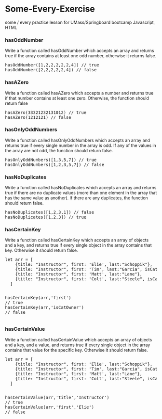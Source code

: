 # Some-Every-Exercise
some / every practice lesson for UMass/Springboard bootcamp
Javascript, HTML

<div class="section" id="hasoddnumber">
<h3>hasOddNumber</h3>
<p>Write a function called hasOddNumber which accepts an array and returns true if the array contains at least one odd number, otherwise it returns false.</p>
<div class="highlight-js notranslate"><div class="highlight"><pre><span></span><span class="nx">hasOddNumber</span><span class="p">([</span><span class="mi">1</span><span class="p">,</span><span class="mi">2</span><span class="p">,</span><span class="mi">2</span><span class="p">,</span><span class="mi">2</span><span class="p">,</span><span class="mi">2</span><span class="p">,</span><span class="mi">2</span><span class="p">,</span><span class="mi">4</span><span class="p">])</span> <span class="c1">// true</span>
<span class="nx">hasOddNumber</span><span class="p">([</span><span class="mi">2</span><span class="p">,</span><span class="mi">2</span><span class="p">,</span><span class="mi">2</span><span class="p">,</span><span class="mi">2</span><span class="p">,</span><span class="mi">2</span><span class="p">,</span><span class="mi">4</span><span class="p">])</span> <span class="c1">// false</span>
</pre></div>
</div>
</div>
<div class="section" id="hasazero">
<h3>hasAZero</h3>
<p>Write a function called hasAZero which accepts a number and returns true if that number contains at least one zero. Otherwise, the function should return false</p>
<div class="highlight-js notranslate"><div class="highlight"><pre><span></span><span class="nx">hasAZero</span><span class="p">(</span><span class="mi">33321232131012</span><span class="p">)</span> <span class="c1">// true</span>
<span class="nx">hasAZero</span><span class="p">(</span><span class="mi">1212121</span><span class="p">)</span> <span class="c1">// false</span>
</pre></div>
</div>
</div>
<div class="section" id="hasonlyoddnumbers">
<h3>hasOnlyOddNumbers</h3>
<p>Write a function called hasOnlyOddNumbers which accepts an array and returns true if every single number in the array is odd. If any of the values in the array are not odd, the function should return false.</p>
<div class="highlight-js notranslate"><div class="highlight"><pre><span></span><span class="nx">hasOnlyOddNumbers</span><span class="p">([</span><span class="mi">1</span><span class="p">,</span><span class="mi">3</span><span class="p">,</span><span class="mi">5</span><span class="p">,</span><span class="mi">7</span><span class="p">])</span> <span class="c1">// true</span>
<span class="nx">hasOnlyOddNumbers</span><span class="p">([</span><span class="mi">1</span><span class="p">,</span><span class="mi">2</span><span class="p">,</span><span class="mi">3</span><span class="p">,</span><span class="mi">5</span><span class="p">,</span><span class="mi">7</span><span class="p">])</span> <span class="c1">// false</span>
</pre></div>
</div>
</div>
<div class="section" id="hasnoduplicates">
<h3>hasNoDuplicates</h3>
<p>Write a function called hasNoDuplicates which accepts an array and returns true if there are no duplicate values (more than one element in the array that has the same value as another). If there are any duplicates, the function should return false.</p>
<div class="highlight-js notranslate"><div class="highlight"><pre><span></span><span class="nx">hasNoDuplicates</span><span class="p">([</span><span class="mi">1</span><span class="p">,</span><span class="mi">2</span><span class="p">,</span><span class="mi">3</span><span class="p">,</span><span class="mi">1</span><span class="p">])</span> <span class="c1">// false</span>
<span class="nx">hasNoDuplicates</span><span class="p">([</span><span class="mi">1</span><span class="p">,</span><span class="mi">2</span><span class="p">,</span><span class="mi">3</span><span class="p">])</span> <span class="c1">// true</span>
</pre></div>
</div>
</div>
<div class="section" id="hascertainkey">
<h3>hasCertainKey</h3>
<p>Write a function called hasCertainKey which accepts an array of objects and a key, and returns true if every single object in the array contains that key. Otherwise it should return false.</p>
<div class="highlight-js notranslate"><div class="highlight"><pre><span></span><span class="kd">let</span> <span class="nx">arr</span> <span class="o">=</span> <span class="p">[</span>
    <span class="p">{</span><span class="nx">title</span><span class="o">:</span> <span class="s2">&quot;Instructor&quot;</span><span class="p">,</span> <span class="nx">first</span><span class="o">:</span> <span class="s1">&#39;Elie&#39;</span><span class="p">,</span> <span class="nx">last</span><span class="o">:</span><span class="s2">&quot;Schoppik&quot;</span><span class="p">},</span>
    <span class="p">{</span><span class="nx">title</span><span class="o">:</span> <span class="s2">&quot;Instructor&quot;</span><span class="p">,</span> <span class="nx">first</span><span class="o">:</span> <span class="s1">&#39;Tim&#39;</span><span class="p">,</span> <span class="nx">last</span><span class="o">:</span><span class="s2">&quot;Garcia&quot;</span><span class="p">,</span> <span class="nx">isCatOwner</span><span class="o">:</span> <span class="kc">true</span><span class="p">},</span>
    <span class="p">{</span><span class="nx">title</span><span class="o">:</span> <span class="s2">&quot;Instructor&quot;</span><span class="p">,</span> <span class="nx">first</span><span class="o">:</span> <span class="s1">&#39;Matt&#39;</span><span class="p">,</span> <span class="nx">last</span><span class="o">:</span><span class="s2">&quot;Lane&quot;</span><span class="p">},</span>
    <span class="p">{</span><span class="nx">title</span><span class="o">:</span> <span class="s2">&quot;Instructor&quot;</span><span class="p">,</span> <span class="nx">first</span><span class="o">:</span> <span class="s1">&#39;Colt&#39;</span><span class="p">,</span> <span class="nx">last</span><span class="o">:</span><span class="s2">&quot;Steele&quot;</span><span class="p">,</span> <span class="nx">isCatOwner</span><span class="o">:</span> <span class="kc">true</span><span class="p">}</span>
  <span class="p">]</span>

  <span class="nx">hasCertainKey</span><span class="p">(</span><span class="nx">arr</span><span class="p">,</span><span class="s1">&#39;first&#39;</span><span class="p">)</span> <span class="c1">// true</span>
  <span class="nx">hasCertainKey</span><span class="p">(</span><span class="nx">arr</span><span class="p">,</span><span class="s1">&#39;isCatOwner&#39;</span><span class="p">)</span> <span class="c1">// false</span>
</pre></div>
</div>
</div>
<div class="section" id="hascertainvalue">
<h3>hasCertainValue</h3>
<p>Write a function called hasCertainValue which accepts an array of objects and a key, and a value, and returns true if every single object in the array contains that value for the specific key. Otherwise it should return false.</p>
<div class="highlight-js notranslate"><div class="highlight"><pre><span></span><span class="kd">let</span> <span class="nx">arr</span> <span class="o">=</span> <span class="p">[</span>
    <span class="p">{</span><span class="nx">title</span><span class="o">:</span> <span class="s2">&quot;Instructor&quot;</span><span class="p">,</span> <span class="nx">first</span><span class="o">:</span> <span class="s1">&#39;Elie&#39;</span><span class="p">,</span> <span class="nx">last</span><span class="o">:</span><span class="s2">&quot;Schoppik&quot;</span><span class="p">},</span>
    <span class="p">{</span><span class="nx">title</span><span class="o">:</span> <span class="s2">&quot;Instructor&quot;</span><span class="p">,</span> <span class="nx">first</span><span class="o">:</span> <span class="s1">&#39;Tim&#39;</span><span class="p">,</span> <span class="nx">last</span><span class="o">:</span><span class="s2">&quot;Garcia&quot;</span><span class="p">,</span> <span class="nx">isCatOwner</span><span class="o">:</span> <span class="kc">true</span><span class="p">},</span>
    <span class="p">{</span><span class="nx">title</span><span class="o">:</span> <span class="s2">&quot;Instructor&quot;</span><span class="p">,</span> <span class="nx">first</span><span class="o">:</span> <span class="s1">&#39;Matt&#39;</span><span class="p">,</span> <span class="nx">last</span><span class="o">:</span><span class="s2">&quot;Lane&quot;</span><span class="p">},</span>
    <span class="p">{</span><span class="nx">title</span><span class="o">:</span> <span class="s2">&quot;Instructor&quot;</span><span class="p">,</span> <span class="nx">first</span><span class="o">:</span> <span class="s1">&#39;Colt&#39;</span><span class="p">,</span> <span class="nx">last</span><span class="o">:</span><span class="s2">&quot;Steele&quot;</span><span class="p">,</span> <span class="nx">isCatOwner</span><span class="o">:</span> <span class="kc">true</span><span class="p">}</span>
  <span class="p">]</span>

  <span class="nx">hasCertainValue</span><span class="p">(</span><span class="nx">arr</span><span class="p">,</span><span class="s1">&#39;title&#39;</span><span class="p">,</span><span class="s1">&#39;Instructor&#39;</span><span class="p">)</span> <span class="c1">// true</span>
  <span class="nx">hasCertainValue</span><span class="p">(</span><span class="nx">arr</span><span class="p">,</span><span class="s1">&#39;first&#39;</span><span class="p">,</span><span class="s1">&#39;Elie&#39;</span><span class="p">)</span> <span class="c1">// false</span>
</pre></div>
</div>
